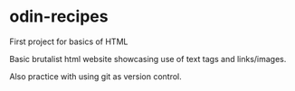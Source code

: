 # odin-recipes
First project for basics of HTML

Basic brutalist html website showcasing use of text tags and links/images. 

Also practice with using git as version control.